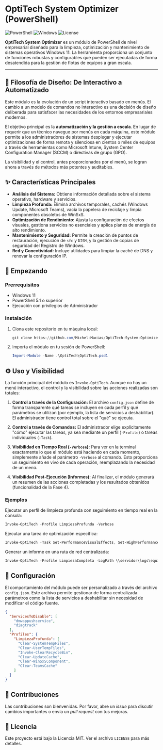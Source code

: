 # OptiTech System Optimizer (PowerShell)

![PowerShell](https://img.shields.io/badge/PowerShell-5.1%2B-blue.svg)
![Windows](https://img.shields.io/badge/OS-Windows_11-blue.svg)
![License](https://img.shields.io/badge/License-MIT-green.svg)

**OptiTech System Optimizer** es un módulo de PowerShell de nivel empresarial diseñado para la limpieza, optimización y mantenimiento de sistemas operativos Windows 11. La herramienta proporciona un conjunto de funciones robustas y configurables que pueden ser ejecutadas de forma desatendida para la gestión de flotas de equipos a gran escala.

---

## 🧠 Filosofía de Diseño: De Interactivo a Automatizado

Este módulo es la evolución de un script interactivo basado en menús. El cambio a un modelo de comandos no interactivo es una decisión de diseño deliberada para satisfacer las necesidades de los entornos empresariales modernos.

El objetivo principal es la **automatización y la gestión a escala**. En lugar de requerir que un técnico navegue por menús en cada máquina, este módulo permite a los administradores de sistemas desplegar y ejecutar optimizaciones de forma remota y silenciosa en cientos o miles de equipos a través de herramientas como Microsoft Intune, System Center Configuration Manager (SCCM) o directivas de grupo (GPO).

La visibilidad y el control, antes proporcionados por el menú, se logran ahora a través de métodos más potentes y auditables.

## ✨ Características Principales

*   **Análisis del Sistema:** Obtiene información detallada sobre el sistema operativo, hardware y servicios.
*   **Limpieza Profunda:** Elimina archivos temporales, cachés (Windows Update, Microsoft Teams), vacía la papelera de reciclaje y limpia componentes obsoletos de WinSxS.
*   **Optimización de Rendimiento:** Ajusta la configuración de efectos visuales, gestiona servicios no esenciales y aplica planes de energía de alto rendimiento.
*   **Mantenimiento y Seguridad:** Permite la creación de puntos de restauración, ejecución de `sfc` y `DISM`, y la gestión de copias de seguridad del Registro de Windows.
*   **Red y Conectividad:** Incluye utilidades para limpiar la caché de DNS y renovar la configuración IP.

## 🚀 Empezando

### Prerrequisitos

*   Windows 11
*   PowerShell 5.1 o superior
*   Ejecución con privilegios de Administrador

### Instalación

1.  Clona este repositorio en tu máquina local:
    ```powershell
    git clone https://github.com/Michel-Macias/OptiTech-System-Optimizer-PowerShell.git
    ```
2.  Importa el módulo en tu sesión de PowerShell:
    ```powershell
    Import-Module -Name .\OptiTech\OptiTech.psd1
    ```

## ⚙️ Uso y Visibilidad

La función principal del módulo es `Invoke-OptiTech`. Aunque no hay un menú interactivo, el control y la visibilidad sobre las acciones realizadas son totales:

1.  **Control a través de la Configuración:** El archivo `config.json` define de forma transparente qué tareas se incluyen en cada perfil y qué parámetros se utilizan (por ejemplo, la lista de servicios a deshabilitar). El administrador tiene control total sobre el "qué" se ejecuta.

2.  **Control a través de Comandos:** El administrador elige explícitamente "cómo" ejecutar las tareas, ya sea mediante un perfil (`-Profile`) o tareas individuales (`-Task`).

3.  **Visibilidad en Tiempo Real (`-Verbose`):** Para ver en la terminal exactamente lo que el módulo está haciendo en cada momento, simplemente añade el parámetro `-Verbose` al comando. Esto proporciona un seguimiento en vivo de cada operación, reemplazando la necesidad de un menú.

4.  **Visibilidad Post-Ejecución (Informes):** Al finalizar, el módulo generará un resumen de las acciones completadas y los resultados obtenidos (funcionalidad de la Fase 4).

### Ejemplos

Ejecutar un perfil de limpieza profunda con seguimiento en tiempo real en la consola:
```powershell
Invoke-OptiTech -Profile LimpiezaProfunda -Verbose
```

Ejecutar una tarea de optimización específica:
```powershell
Invoke-OptiTech -Task Set-PerformanceVisualEffects, Set-HighPerformancePowerPlan
```

Generar un informe en una ruta de red centralizada:
```powershell
Invoke-OptiTech -Profile LimpiezaCompleta -LogPath \\servidor\logs\equipo01
```

## 🔧 Configuración

El comportamiento del módulo puede ser personalizado a través del archivo `config.json`. Este archivo permite gestionar de forma centralizada parámetros como la lista de servicios a deshabilitar sin necesidad de modificar el código fuente.

```json
{
  "ServicesToDisable": [
    "dmwappushservice",
    "diagtrack"
  ],
  "Profiles": {
    "LimpiezaProfunda": [
      "Clear-SystemTempFiles",
      "Clear-UserTempFiles",
      "Invoke-ClearRecycleBin",
      "Clear-UpdateCache",
      "Clear-WinSxSComponent",
      "Clear-TeamsCache"
    ]
  }
}
```

## 🤝 Contribuciones

Las contribuciones son bienvenidas. Por favor, abre un *issue* para discutir cambios importantes o envía un *pull request* con tus mejoras.

## 📄 Licencia

Este proyecto está bajo la Licencia MIT. Ver el archivo `LICENSE` para más detalles.
